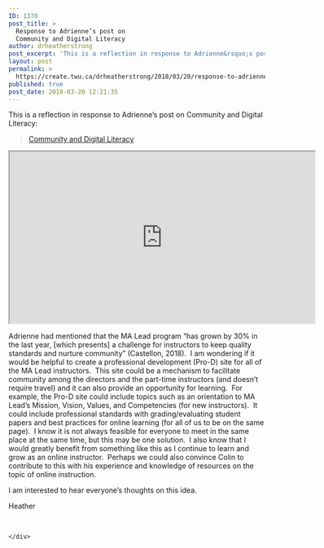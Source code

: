 ```yaml
---
ID: 1370
post_title: >
  Response to Adrienne’s post on
  Community and Digital Literacy
author: drheatherstrong
post_excerpt: 'This is a reflection in response to Adrienne&rsquo;s post on Community and Digital Literacy: Community and Digital Literacy Adrienne had mentioned that the MA Lead program &ldquo;has grown by 30% in the last year, [which presents] a challenge for instructors to keep quality standards and nurture community&rdquo; (Castellon, 2018).&nbsp; I am wondering if it would [&hellip;]'
layout: post
permalink: >
  https://create.twu.ca/drheatherstrong/2018/03/20/response-to-adriennes-post-on-community-and-digital-literacy/
published: true
post_date: 2018-03-20 12:21:35
---
```

This is a reflection in response to Adrienne&#8217;s post on Community and Digital Literacy:

<div class="post-embed">
<blockquote class="wp-embedded-content" data-secret="HgEOuX13mA"><a href="https://create.twu.ca/learner/2018/03/14/community-and-digital-literacy/">Community and Digital Literacy</a></p></blockquote>
<iframe class="wp-embedded-content" sandbox="allow-scripts" security="restricted" src="https://create.twu.ca/learner/2018/03/14/community-and-digital-literacy/embed/#?secret=HgEOuX13mA" data-secret="HgEOuX13mA" width="600" height="338" title="&#8220;Community and Digital Literacy&#8221; &#8212; Learner"  marginwidth="0" marginheight="0" scrolling="no"></iframe></div>

<p>Adrienne had mentioned that the MA Lead program &#8220;has grown by 30% in the last year, [which presents] a challenge for instructors to keep quality standards and nurture community&#8221; (Castellon, 2018).  I am wondering if it would be helpful to create a professional development (Pro-D) site for all of the MA Lead instructors.  This site could be a mechanism to facilitate community among the directors and the part-time instructors (and doesn&#8217;t require travel) and it can also provide an opportunity for learning.  For example, the Pro-D site could include topics such as an orientation to MA Lead&#8217;s Mission, Vision, Values, and Competencies (for new instructors).  It could include professional standards with grading/evaluating student papers and best practices for online learning (for all of us to be on the same page).  I know it is not always feasible for everyone to meet in the same place at the same time, but this may be one solution.  I also know that I would greatly benefit from something like this as I continue to learn and grow as an online instructor.  Perhaps we could also convince Colin to contribute to this with his experience and knowledge of resources on the topic of online instruction.

I am interested to hear everyone&#8217;s thoughts on this idea.

Heather

&nbsp;

<div id="themify_builder_content-208" data-postid="208" class="themify_builder_content themify_builder_content-208 themify_builder">

    </div>

<!-- /themify_builder_content -->